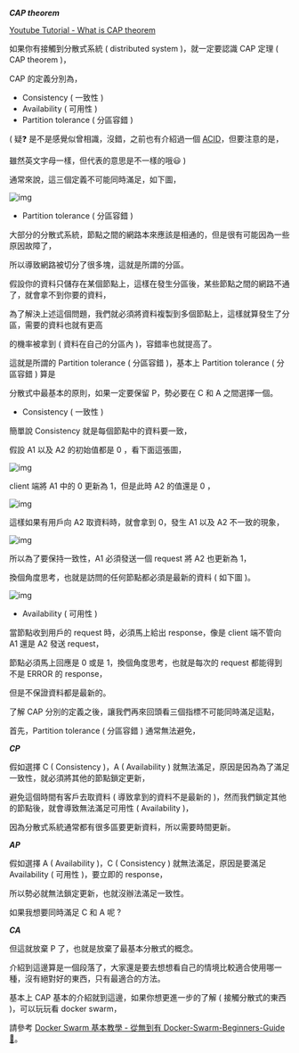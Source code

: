 ***CAP theorem***

[Youtube Tutorial - What is CAP theorem](https://youtu.be/jBgN5g_FaOs)

如果你有接觸到分散式系統 ( distributed system )，就一定要認識 CAP 定理 ( CAP theorem )，

CAP 的定義分別為，

* Consistency ( 一致性 )
* Availability ( 可用性 )
* Partition tolerance ( 分區容錯 )

( 疑:question: 是不是感覺似曾相識，沒錯，之前也有介紹過一個 [ACID](https://github.com/twtrubiks/django-transactions-tutorial#transaction)，但要注意的是，

雖然英文字母一樣，但代表的意思是不一樣的哦:smiley: )

通常來說，這三個定義不可能同時滿足，如下圖，

![img](https://i.imgur.com/CEsfjSG.png)

* Partition tolerance ( 分區容錯 )

大部分的分散式系統，節點之間的網路本來應該是相通的，但是很有可能因為一些原因故障了，

所以導致網路被切分了很多塊，這就是所謂的分區。

假設你的資料只儲存在某個節點上，這樣在發生分區後，某些節點之間的網路不通了，就會拿不到你要的資料，

為了解決上述這個問題，我們就必須將資料複製到多個節點上，這樣就算發生了分區，需要的資料也就有更高

的機率被拿到 ( 資料在自己的分區內 )，容錯率也就提高了。

這就是所謂的 Partition tolerance ( 分區容錯 )，基本上 Partition tolerance ( 分區容錯 ) 算是

分散式中最基本的原則，如果一定要保留 P，勢必要在 C 和 A 之間選擇一個。

* Consistency ( 一致性 )

簡單說 Consistency 就是每個節點中的資料要一致，

假設 A1 以及 A2 的初始值都是 0 ，看下面這張圖，

![img](https://i.imgur.com/T97pc5E.png)


client 端將 A1 中的 0 更新為 1，但是此時 A2 的值還是 0 ，

![img](https://i.imgur.com/OL8W9qO.png)


這樣如果有用戶向  A2 取資料時，就會拿到 0，發生 A1 以及 A2 不一致的現象，

![img](https://i.imgur.com/b6MQw18.png)

所以為了要保持一致性，A1 必須發送一個 request 將 A2 也更新為 1，

換個角度思考，也就是訪問的任何節點都必須是最新的資料 ( 如下圖 )。

![img](https://i.imgur.com/eny1Grb.png)

* Availability ( 可用性 )

當節點收到用戶的 request 時，必須馬上給出 response，像是 client 端不管向 A1 還是 A2 發送 request，

節點必須馬上回應是 0 或是 1，換個角度思考，也就是每次的 request 都能得到不是 ERROR 的 response，

但是不保證資料都是最新的。

了解 CAP 分別的定義之後，讓我們再來回頭看三個指標不可能同時滿足這點，

首先，Partition tolerance ( 分區容錯 ) 通常無法避免，

***CP***

假如選擇 C ( Consistency )，A ( Availability ) 就無法滿足，原因是因為為了滿足一致性，就必須將其他的節點鎖定更新，

避免這個時間有客戶去取資料 ( 導致拿到的資料不是最新的 )，然而我們鎖定其他的節點後，就會導致無法滿足可用性 ( Availability )，

因為分散式系統通常都有很多區要更新資料，所以需要時間更新。

***AP***

假如選擇 A ( Availability )，C ( Consistency ) 就無法滿足，原因是要滿足 Availability ( 可用性 )，要立即的 response，

所以勢必就無法鎖定更新，也就沒辦法滿足一致性。

如果我想要同時滿足 C 和 A 呢 ?

***CA***

但這就放棄 P 了，也就是放棄了最基本分散式的概念。

介紹到這邊算是一個段落了，大家還是要去想想看自己的情境比較適合使用哪一種，沒有絕對好的東西，只有最適合的方法。

基本上 CAP 基本的介紹就到這邊，如果你想更進一步的了解 ( 接觸分散式的東西 )，可以玩玩看 docker swarm，

請參考 [Docker Swarm 基本教學 - 從無到有 Docker-Swarm-Beginners-Guide📝](https://github.com/twtrubiks/docker-swarm-tutorial)。